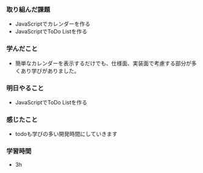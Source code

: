 ### 取り組んだ課題
 - JavaScriptでカレンダーを作る 
 - JavaScriptでToDo Listを作る

### 学んだこと
- 簡単なカレンダーを表示するだけでも、仕様面、実装面で考慮する部分が多くあり学びがありました。

### 明日やること
 - JavaScriptでToDo Listを作る

### 感じたこと
- todoも学びの多い開発時間にしていきます

### 学習時間
- 3h